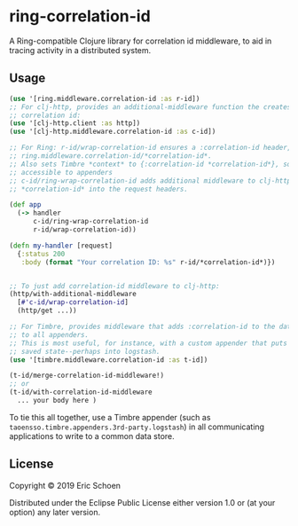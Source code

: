 # ring-correlation-id

A Ring-compatible Clojure library for correlation id middleware, to aid in tracing activity in a distributed system.

## Usage

```clojure
(use '[ring.middleware.correlation-id :as r-id])
;; For clj-http, provides an additional-middleware function the creates or conveys the current
;; correlation id:
(use '[clj-http.client :as http])
(use '[clj-http.middleware.correlation-id :as c-id])

;; For Ring: r-id/wrap-correlation-id ensures a :correlation-id header, and binds 
;; ring.middleware.correlation-id/*correlation-id*.
;; Also sets Timbre *context* to {:correlation-id *correlation-id*}, so that the correlation id is natively
;; accessible to appenders
;; c-id/ring-wrap-correlation-id adds additional middleware to clj-http, to inject
;; *correlation-id* into the request headers.

(def app
  (-> handler
      c-id/ring-wrap-correlation-id
      r-id/wrap-correlation-id))

(defn my-handler [request]
  {:status 200
   :body (format "Your correlation ID: %s" r-id/*correlation-id*)})


;; To just add correlation-id middleware to clj-http:
(http/with-additional-middleware
  [#'c-id/wrap-correlation-id]
  (http/get ...))

;; For Timbre, provides middleware that adds :correlation-id to the data map, so it's available
;; to all appenders.
;; This is most useful, for instance, with a custom appender that puts correlation-id into
;; saved state--perhaps into logstash.
(use '[timbre.middleware.correlation-id :as t-id])

(t-id/merge-correlation-id-middleware!)
;; or
(t-id/with-correlation-id-middleware
  ... your body here )

```      

To tie this all together, use a Timbre appender (such as `taoensso.timbre.appenders.3rd-party.logstash`) in all communicating applications to write to a common data store.  

## License

Copyright © 2019 Eric Schoen

Distributed under the Eclipse Public License either version 1.0 or (at
your option) any later version.
